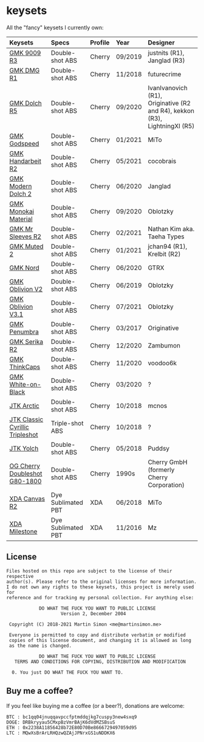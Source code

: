 # keysets

All the "fancy" keysets I currently own:

| Keysets                                                                         | Specs              | Profile | Year    | Designer                                                                   |
| :------------------------------------------------------------------------------ | :----------------- | :------ | :------ | :------------------------------------------------------------------------- |
| [GMK 9009 R3](doc/gmk_9009_r3/index.md)                                         | Double-shot ABS    | Cherry  | 09/2019 | justnits (R1), Janglad (R3)                                                |
| [GMK DMG R1](doc/gmk_dmg_r1/index.md)                                           | Double-shot ABS    | Cherry  | 11/2018 | futurecrime                                                                |
| [GMK Dolch R5](doc/gmk_dolch_r5/index.md)                                       | Double-shot ABS    | Cherry  | 09/2020 | IvanIvanovich (R1), Originative (R2 and R4), kekkon (R3), LightningXI (R5) |
| [GMK Godspeed](doc/gmk_godspeed/index.md)                                       | Double-shot ABS    | Cherry  | 01/2021 | MiTo                                                                       |
| [GMK Handarbeit R2](doc/gmk_handarbeit_r2/index.md)                             | Double-shot ABS    | Cherry  | 05/2021 | cocobrais                                                                   |
| [GMK Modern Dolch 2](doc/gmk_modern_dolch_2/index.md)                           | Double-shot ABS    | Cherry  | 06/2020 | Janglad                                                                    |
| [GMK Monokai Material](doc/gmk_monokai_material/index.md)                       | Double-shot ABS    | Cherry  | 09/2020 | Oblotzky                                                                   |
| [GMK Mr Sleeves R2](doc/gmk_mr_sleeves_r2/index.md)                             | Double-shot ABS    | Cherry  | 02/2021 | Nathan Kim aka. Taeha Types                                                |
| [GMK Muted 2](doc/gmk_muted_2/index.md)                                         | Double-shot ABS    | Cherry  | 01/2021 | jchan94 (R1), Krelbit (R2)                                                                   |
| [GMK Nord](doc/gmk_nord/index.md)                                               | Double-shot ABS    | Cherry  | 06/2020 | GTRX                                                                       |
| [GMK Oblivion V2](doc/gmk_oblivion_v2/index.md)                                 | Double-shot ABS    | Cherry  | 06/2019 | Oblotzky                                                                   |
| [GMK Oblivion V3.1](doc/gmk_oblivion_v3_1/index.md)                             | Double-shot ABS    | Cherry  | 07/2021 | Oblotzky                                                                   |
| [GMK Penumbra](doc/gmk_penumbra/index.md)                                       | Double-shot ABS    | Cherry  | 03/2017 | Originative                                                                |
| [GMK Serika R2](doc/gmk_serika_r2/index.md)                                     | Double-shot ABS    | Cherry  | 12/2020 | Zambumon                                                                   |
| [GMK ThinkCaps](doc/gmk_thinkcaps/index.md)                                     | Double-shot ABS    | Cherry  | 11/2020 | voodoo6k                                                                       |
| [GMK White-on-Black](doc/gmk_wob/index.md)                                      | Double-shot ABS    | Cherry  | 03/2020 | ?                                                                          |
| [JTK Arctic](doc/jtk_arctic/index.md)                                           | Double-shot ABS    | Cherry  | 10/2018 | mcnos                                                                      |
| [JTK Classic Cyrillic Tripleshot](doc/jtk_classic_cyrillic_tripleshot/index.md) | Triple-shot ABS    | Cherry  | 10/2018 | ?                                                                          |
| [JTK Yolch](doc/jtk_yolch/index.md)                                             | Double-shot ABS    | Cherry  | 05/2018 | Puddsy                                                                     |
| [OG Cherry Doubleshot G80-1800](doc/og_cherry_g80_1800/index.md)                | Double-shot ABS    | Cherry  | 1990s   | Cherry GmbH (formerly Cherry Corporation)                                  |
| [XDA Canvas R2](doc/xda_canvas/index.md)                                        | Dye Sublimated PBT | XDA     | 06/2018 | MiTo                                                                       |
| [XDA Milestone](doc/xda_milestone/index.md)                                     | Dye Sublimated PBT | XDA     | 11/2016 | Mz                                                                         |

## License

```
Files hosted on this repo are subject to the license of their respective
author(s). Please refer to the original licenses for more information.
I do not own any rights to these keysets, this project is merely used for
reference and for tracking my personal collection. For anything else:

            DO WHAT THE FUCK YOU WANT TO PUBLIC LICENSE
                    Version 2, December 2004

 Copyright (C) 2018-2021 Martin Simon <me@martinsimon.me>

 Everyone is permitted to copy and distribute verbatim or modified
 copies of this license document, and changing it is allowed as long
 as the name is changed.

            DO WHAT THE FUCK YOU WANT TO PUBLIC LICENSE
   TERMS AND CONDITIONS FOR COPYING, DISTRIBUTION AND MODIFICATION

  0. You just DO WHAT THE FUCK YOU WANT TO.
```

## Buy me a coffee?

If you feel like buying me a coffee (or a beer?), donations are welcome:

```
BTC : bc1qq04jnuqqavpccfptmddqjkg7cuspy3new4sxq9
DOGE: DRBkryyau5CMxpBzVmrBAjK6dVdMZSBsuS
ETH : 0x2238A11856428b72E80D70Be8666729497059d95
LTC : MQwXsBrArLRHQzwQZAjJPNrxGS1uNDDKX6
```
